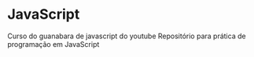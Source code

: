 # JavaScript
Curso do guanabara de javascript do youtube
Repositório para prática de programação em JavaScript
